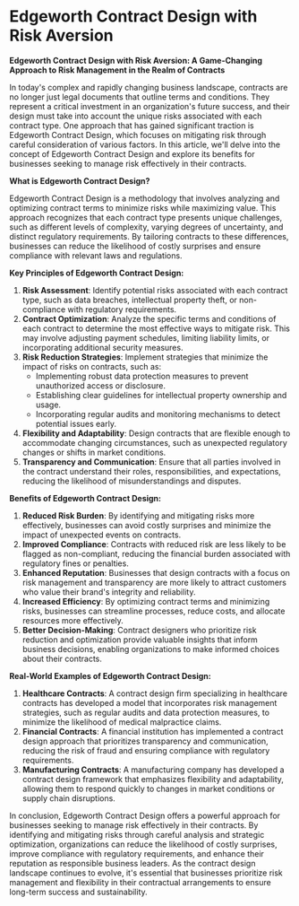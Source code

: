 # Edgeworth Contract Design with Risk Aversion

**Edgeworth Contract Design with Risk Aversion: A Game-Changing Approach to Risk Management in the Realm of Contracts**

In today's complex and rapidly changing business landscape, contracts are no longer just legal documents that outline terms and conditions. They represent a critical investment in an organization's future success, and their design must take into account the unique risks associated with each contract type. One approach that has gained significant traction is Edgeworth Contract Design, which focuses on mitigating risk through careful consideration of various factors. In this article, we'll delve into the concept of Edgeworth Contract Design and explore its benefits for businesses seeking to manage risk effectively in their contracts.

**What is Edgeworth Contract Design?**

Edgeworth Contract Design is a methodology that involves analyzing and optimizing contract terms to minimize risks while maximizing value. This approach recognizes that each contract type presents unique challenges, such as different levels of complexity, varying degrees of uncertainty, and distinct regulatory requirements. By tailoring contracts to these differences, businesses can reduce the likelihood of costly surprises and ensure compliance with relevant laws and regulations.

**Key Principles of Edgeworth Contract Design:**

1. **Risk Assessment**: Identify potential risks associated with each contract type, such as data breaches, intellectual property theft, or non-compliance with regulatory requirements.
2. **Contract Optimization**: Analyze the specific terms and conditions of each contract to determine the most effective ways to mitigate risk. This may involve adjusting payment schedules, limiting liability limits, or incorporating additional security measures.
3. **Risk Reduction Strategies**: Implement strategies that minimize the impact of risks on contracts, such as:
	* Implementing robust data protection measures to prevent unauthorized access or disclosure.
	* Establishing clear guidelines for intellectual property ownership and usage.
	* Incorporating regular audits and monitoring mechanisms to detect potential issues early.
4. **Flexibility and Adaptability**: Design contracts that are flexible enough to accommodate changing circumstances, such as unexpected regulatory changes or shifts in market conditions.
5. **Transparency and Communication**: Ensure that all parties involved in the contract understand their roles, responsibilities, and expectations, reducing the likelihood of misunderstandings and disputes.

**Benefits of Edgeworth Contract Design:**

1. **Reduced Risk Burden**: By identifying and mitigating risks more effectively, businesses can avoid costly surprises and minimize the impact of unexpected events on contracts.
2. **Improved Compliance**: Contracts with reduced risk are less likely to be flagged as non-compliant, reducing the financial burden associated with regulatory fines or penalties.
3. **Enhanced Reputation**: Businesses that design contracts with a focus on risk management and transparency are more likely to attract customers who value their brand's integrity and reliability.
4. **Increased Efficiency**: By optimizing contract terms and minimizing risks, businesses can streamline processes, reduce costs, and allocate resources more effectively.
5. **Better Decision-Making**: Contract designers who prioritize risk reduction and optimization provide valuable insights that inform business decisions, enabling organizations to make informed choices about their contracts.

**Real-World Examples of Edgeworth Contract Design:**

1. **Healthcare Contracts**: A contract design firm specializing in healthcare contracts has developed a model that incorporates risk management strategies, such as regular audits and data protection measures, to minimize the likelihood of medical malpractice claims.
2. **Financial Contracts**: A financial institution has implemented a contract design approach that prioritizes transparency and communication, reducing the risk of fraud and ensuring compliance with regulatory requirements.
3. **Manufacturing Contracts**: A manufacturing company has developed a contract design framework that emphasizes flexibility and adaptability, allowing them to respond quickly to changes in market conditions or supply chain disruptions.

In conclusion, Edgeworth Contract Design offers a powerful approach for businesses seeking to manage risk effectively in their contracts. By identifying and mitigating risks through careful analysis and strategic optimization, organizations can reduce the likelihood of costly surprises, improve compliance with regulatory requirements, and enhance their reputation as responsible business leaders. As the contract design landscape continues to evolve, it's essential that businesses prioritize risk management and flexibility in their contractual arrangements to ensure long-term success and sustainability.
